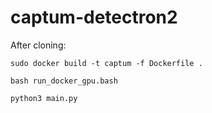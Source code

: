 # captum-detectron2

After cloning:

`sudo docker build -t captum -f Dockerfile .`

 `bash run_docker_gpu.bash`
 
 `python3 main.py`
